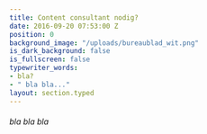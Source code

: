 ```yaml
---
title: Content consultant nodig?
date: 2016-09-20 07:53:00 Z
position: 0
background_image: "/uploads/bureaublad_wit.png"
is_dark_background: false
is_fullscreen: false
typewriter_words:
- bla?
- " bla bla..."
layout: section.typed
---
```


###### <span id="typed">bla bla bla</span>
